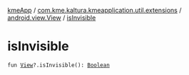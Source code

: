[kmeApp](../../index.md) / [com.kme.kaltura.kmeapplication.util.extensions](../index.md) / [android.view.View](index.md) / [isInvisible](./is-invisible.md)

# isInvisible

`fun `[`View`](https://developer.android.com/reference/android/view/View.html)`?.isInvisible(): `[`Boolean`](https://kotlinlang.org/api/latest/jvm/stdlib/kotlin/-boolean/index.html)